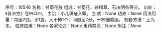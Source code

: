 序号：18546
名称：甘菊花散
组成：甘菊花、谷精草、石决明各等分。
出处：《普济方》卷四○四。
主治：小儿斑疮入眼。
加减：None
功效：None
用法用量：每服2钱，水1盏，入干柿1个，同煎至7分，干柿细嚼服。
制备方法：上为末。
临床应用：None
各家论述：None
用药禁忌：None
附注：None
